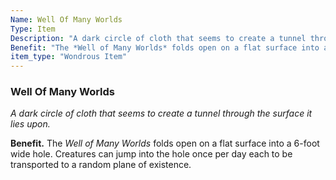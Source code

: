 ```yaml
---
Name: Well Of Many Worlds
Type: Item
Description: "A dark circle of cloth that seems to create a tunnel through the surface it lies upon."
Benefit: "The *Well of Many Worlds* folds open on a flat surface into a 6-foot wide hole. Creatures can jump into the hole once per day each to be transported to a random plane of existence."
item_type: "Wondrous Item"
---
```


### Well Of Many Worlds

_A dark circle of cloth that seems to create a tunnel through the surface it lies upon._

**Benefit.** The *Well of Many Worlds* folds open on a flat surface into a 6-foot wide hole. Creatures can jump into the hole once per day each to be transported to a random plane of existence.

